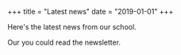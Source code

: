 +++
title = "Latest news"
date = "2019-01-01"
+++

Here's the latest news from our school.

Our you could read the newsletter.
